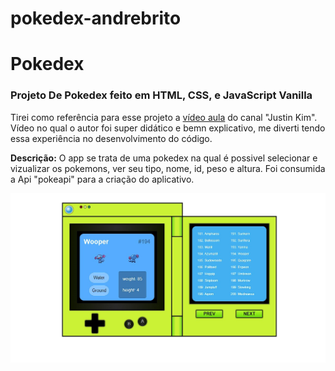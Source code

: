 # pokedex-andrebrito

<h1> Pokedex </h1>

<h3> Projeto De Pokedex feito em HTML, CSS, e JavaScript Vanilla</h3>

<p> Tirei como referência para esse projeto a <a href="https://www.youtube.com/watch?v=wXjSaZb67n8">vídeo aula</a> do canal "Justin Kim". Vídeo no qual o autor foi super didático e bemn explicativo, me diverti tendo essa experiência no desenvolvimento do código.

<p><Strong>Descrição:</Strong> O app se trata de uma pokedex na qual é possivel selecionar e vizualizar os pokemons, ver seu tipo, nome, id, peso e altura. Foi consumida a Api "pokeapi" para a criação do aplicativo.</p>

<img src="./pokedex-img.jpg">
